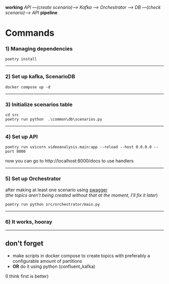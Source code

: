 **working**
_API —(create scenario)—> Kafka —> Orchestrator —> DB —(check scenario)—> API_
**pipeline**

# Commands

### 1) Managing dependencies
```shell 
poetry install
```

---

### 2) Set up kafka, ScenarioDB
```shell 
docker compose up -d
```

---

### 3) Initialize scenarios table
```shell 
cd src
poetry run python  .\common\db\scenarios.py
```

---

### 4) Set up API
```shell
poetry run uvicorn videoanalysis.main:app --reload --host 0.0.0.0 --port 8000
```

now you can go to http://localhost:8000/docs to use handlers

---

### 5) Set up Orchestrator
after making at least one scenario using [swagger](http://localhost:8000/docs#/default/create_scenario_scenario__post) \
(*the topics aren't being created without that at the moment, I'll fix it later*)
```shell
poetry run python src/orchestrator/main.py
```

---

### 6) It works, hooray

---





## don't forget
* make scripts in docker compose to create topics with preferably a configurable amount of partitions
* **OR** do it using python (confluent_kafka) 

(I think first is better)